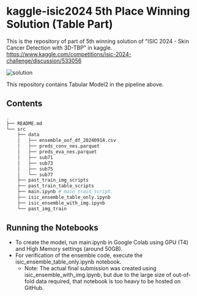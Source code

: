 # kaggle-isic2024 5th Place Winning Solution (Table Part)

This is the repository of part of 5th winning solution of "ISIC 2024 - Skin Cancer Detection with 3D-TBP" in kaggle.
https://www.kaggle.com/competitions/isic-2024-challenge/discussion/533056

![solution](https://www.googleapis.com/download/storage/v1/b/kaggle-forum-message-attachments/o/inbox%2F3948967%2F38ce6eb11d8320552850efd2a20a1d87%2Fimage1.png?generation=1725877390031631&alt=media)

This repository contains Tabular Model2 in the pipeline above. 


## Contents
```sh
.
├── README.md
└── src
    ├── data
    │   ├── ensemble_oof_df_20240914.csv
    │   ├── preds_conv_nes.parquet
    │   ├── preds_eva_nes.parquet
    │   ├── sub71
    │   ├── sub73
    │   ├── sub75
    │   └── sub77
    ├── past_train_img_scripts
    ├── past_train_table_scripts
    ├── main.ipynb # main train script.
    ├── isic_ensemble_table_only.ipynb 
    ├── isic_ensemble_with_img.ipynb
    └── past_img_train
```

## Running the Notebooks
- To create the model, run main.ipynb in Google Colab using GPU (T4) and High Memory settings (around 50GB).
- For verification of the ensemble code, execute the isic_ensemble_table_only.ipynb notebook.
  - Note: The actual final submission was created using isic_ensemble_with_img.ipynb, but due to the large size of out-of-fold data required, that notebook is too heavy to be hosted on GitHub.

